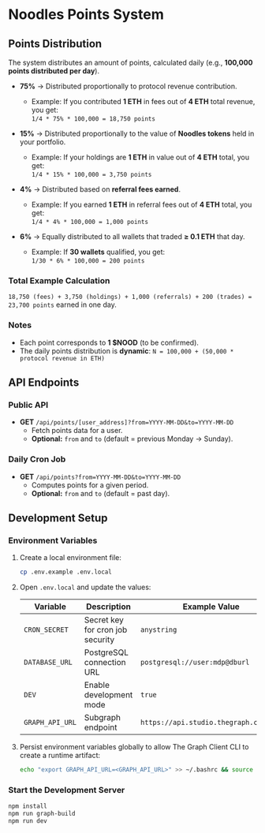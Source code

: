 # Noodles Points System

## Points Distribution

The system distributes an amount of points, calculated daily (e.g., **100,000 points distributed per day**).

* **75%** → Distributed proportionally to protocol revenue contribution.  
  * Example: If you contributed **1 ETH** in fees out of **4 ETH** total revenue, you get:  
    `1/4 * 75% * 100,000 = 18,750 points`

* **15%** → Distributed proportionally to the value of **Noodles tokens** held in your portfolio.  
  * Example: If your holdings are **1 ETH** in value out of **4 ETH** total, you get:  
    `1/4 * 15% * 100,000 = 3,750 points`

* **4%** → Distributed based on **referral fees earned**.  
  * Example: If you earned **1 ETH** in referral fees out of **4 ETH** total, you get:  
    `1/4 * 4% * 100,000 = 1,000 points`

* **6%** → Equally distributed to all wallets that traded **≥ 0.1 ETH** that day.  
  * Example: If **30 wallets** qualified, you get:  
    `1/30 * 6% * 100,000 = 200 points`

### **Total Example Calculation**

`18,750 (fees) + 3,750 (holdings) + 1,000 (referrals) + 200 (trades) = 23,700 points` earned in one day.

### **Notes**

* Each point corresponds to **1 $NOOD** (to be confirmed).
* The daily points distribution is **dynamic**: `N = 100,000 + (50,000 * protocol revenue in ETH)`

## **API Endpoints**

### **Public API**

* **GET** `/api/points/[user_address]?from=YYYY-MM-DD&to=YYYY-MM-DD`  
  * Fetch points data for a user.  
  * **Optional:** `from` and `to` (default = previous Monday → Sunday).

### **Daily Cron Job**

* **GET** `/api/points?from=YYYY-MM-DD&to=YYYY-MM-DD`  
  * Computes points for a given period.  
  * **Optional:** `from` and `to` (default = past day).

## Development Setup

### Environment Variables

1. Create a local environment file:

   ```bash
   cp .env.example .env.local
   ```

2. Open `.env.local` and update the values:

   | Variable          | Description                                   | Example Value |
   |-------------------|-----------------------------------------------|--------------|
   | `CRON_SECRET`     | Secret key for cron job security              | `anystring` |
   | `DATABASE_URL`    | PostgreSQL connection URL                     | `postgresql://user:mdp@dburl` |
   | `DEV`             | Enable development mode                       | `true` |
   | `GRAPH_API_URL`   | Subgraph endpoint                             | `https://api.studio.thegraph.com/...` |

3. Persist environment variables globally to allow The Graph Client CLI to create a runtime artifact:

   ```bash
   echo "export GRAPH_API_URL=<GRAPH_API_URL>" >> ~/.bashrc && source ~/.bashrc
   ```

### Start the Development Server

```bash
npm install
npm run graph-build
npm run dev
```
